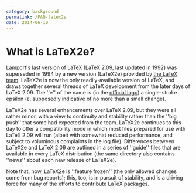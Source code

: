 ```yaml
---
category: background
permalink: /FAQ-latex2e
date: 2014-06-10
---
```


# What is LaTeX2e?

Lamport's last version of LaTeX (LaTeX 2.09, last updated in 1992)
was superseded in 1994 by a new version (LaTeX2e) provided by
[the LaTeX team](/FAQ-LaTeX3).
LaTeX2e is now the only readily-available version of
LaTeX, and draws together several threads of LaTeX development
from the later days of LaTeX 2.09.  The ''e'' of the name is (in the
[official logo](/FAQ-logos))
a single-stroke epsilon
(&epsilon;, supposedly
indicative of no more than a small change).

LaTeX2e has several enhancements over LaTeX 2.09, but they were all
rather minor, with a view to continuity and stability rather than the
''big push'' that some had expected from the team.  LaTeX2e
continues to this day to offer a compatibility mode in which most
files prepared for use with LaTeX 2.09 will run (albeit with somewhat
reduced performance, and subject to voluminous complaints in the log
file).  Differences between LaTeX2e and LaTeX 2.09 are
outlined in a series of ''guide'' files that are available in every
LaTeX distribution (the same directory also contains ''news'' about
each new release of LaTeX2e).

Note that, now, LaTeX2e is ''feature frozen'' (the only allowed
changes come from bug reports); this, too, is in pursuit of stability,
and is a driving force for many of the efforts to contribute LaTeX
packages.

